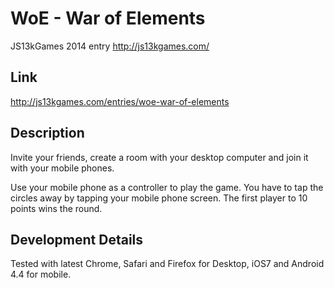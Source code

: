 # WoE - War of Elements

JS13kGames 2014 entry http://js13kgames.com/

## Link
http://js13kgames.com/entries/woe-war-of-elements

## Description

Invite your friends, create a room with your desktop computer and join it with your mobile phones.

Use your mobile phone as a controller to play the game. You have to tap the circles away by tapping your mobile phone screen. The first player to 10 points wins the round.

## Development Details

Tested with latest Chrome, Safari and Firefox for Desktop, iOS7 and Android 4.4 for mobile.
